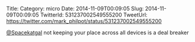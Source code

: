 Title: 
Category: micro
Date: 2014-11-09T00:09:05
Slug: 2014-11-09T00:09:05
TwitterId: 531237002549555200
TweetUrl: https://twitter.com/mark_philpot/status/531237002549555200

[@Spacekatgal](https://twitter.com/Spacekatgal) not keeping your place across all devices is a deal breaker